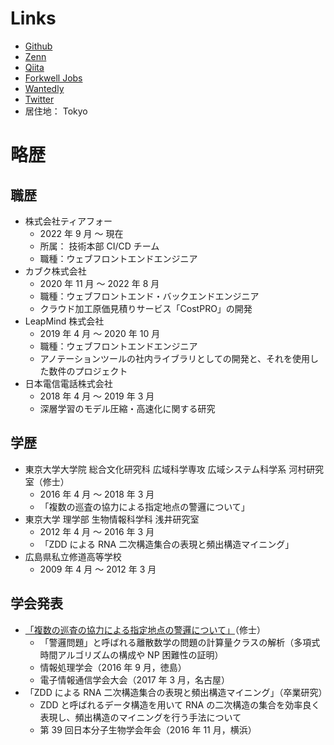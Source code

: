 # Links

-   [Github](https://github.com/noshiro-pf)
-   [Zenn](https://zenn.dev/noshiro_piko)
-   [Qiita](https://qiita.com/pikohideaki)
-   [Forkwell Jobs](https://portfolio.forkwell.com/@Hideaki_Noshiro)
-   [Wantedly](https://www.wantedly.com/id/hideaki_noshiro)
-   [Twitter](https://twitter.com/noshiro_piko)
-   居住地： Tokyo

# 略歴

## 職歴

-   株式会社ティアフォー
    -   2022 年 9 月 ～ 現在
    -   所属： 技術本部 CI/CD チーム
    -   職種：ウェブフロントエンドエンジニア
-   カブク株式会社
    -   2020 年 11 月 ～ 2022 年 8 月
    -   職種：ウェブフロントエンド・バックエンドエンジニア
    -   クラウド加工原価見積りサービス「CostPRO」の開発
-   LeapMind 株式会社
    -   2019 年 4 月 ～ 2020 年 10 月
    -   職種：ウェブフロントエンドエンジニア
    -   アノテーションツールの社内ライブラリとしての開発と、それを使用した数件のプロジェクト
-   日本電信電話株式会社
    -   2018 年 4 月 ～ 2019 年 3 月
    -   深層学習のモデル圧縮・高速化に関する研究

## 学歴

-   東京大学大学院 総合文化研究科 広域科学専攻 広域システム科学系 河村研究室（修士）
    -   2016 年 4 月 ～ 2018 年 3 月
    -   「複数の巡査の協力による指定地点の警邏について」
-   東京大学 理学部 生物情報科学科 浅井研究室
    -   2012 年 4 月 ～ 2016 年 3 月
    -   「ZDD による RNA 二次構造集合の表現と頻出構造マイニング」
-   広島県私立修道高等学校
    -   2009 年 4 月 ～ 2012 年 3 月

## 学会発表

-   [「複数の巡査の協力による指定地点の警邏について」](https://jglobal.jst.go.jp/detail?JGLOBAL_ID=201602274789933209)（修士）
    -   「警邏問題」と呼ばれる離散数学の問題の計算量クラスの解析（多項式時間アルゴリズムの構成や NP 困難性の証明）
    -   情報処理学会（2016 年 9 月，徳島）
    -   電子情報通信学会大会（2017 年 3 月，名古屋）
-   「ZDD による RNA 二次構造集合の表現と頻出構造マイニング」（卒業研究）
    -   ZDD と呼ばれるデータ構造を用いて RNA の二次構造の集合を効率良く表現し、頻出構造のマイニングを行う手法について
    -   第 39 回日本分子生物学会年会（2016 年 11 月，横浜）
